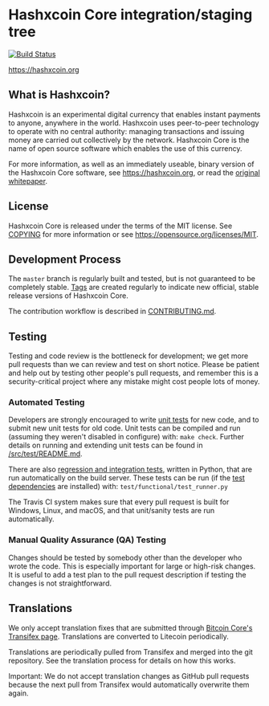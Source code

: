 Hashxcoin Core integration/staging tree
=====================================

[![Build Status](https://travis-ci.org/hashxcoin/hashxcoin)](https://travis-ci.org/hashxcoin/hashxcoin)

https://hashxcoin.org

What is Hashxcoin?
----------------

Hashxcoin is an experimental digital currency that enables instant payments to
anyone, anywhere in the world. Hashxcoin uses peer-to-peer technology to operate
with no central authority: managing transactions and issuing money are carried
out collectively by the network. Hashxcoin Core is the name of open source
software which enables the use of this currency.

For more information, as well as an immediately useable, binary version of
the Hashxcoin Core software, see https://hashxcoin.org, or read the
[original whitepaper](https://hashxcoin.org/hashxcoin.pdf).

License
-------

Hashxcoin Core is released under the terms of the MIT license. See [COPYING](COPYING) for more
information or see https://opensource.org/licenses/MIT.

Development Process
-------------------

The `master` branch is regularly built and tested, but is not guaranteed to be
completely stable. [Tags](https://github.com/hashxcoin/hashxcoin/tags) are created
regularly to indicate new official, stable release versions of Hashxcoin Core.

The contribution workflow is described in [CONTRIBUTING.md](CONTRIBUTING.md).

Testing
-------

Testing and code review is the bottleneck for development; we get more pull
requests than we can review and test on short notice. Please be patient and help out by testing
other people's pull requests, and remember this is a security-critical project where any mistake might cost people
lots of money.

### Automated Testing

Developers are strongly encouraged to write [unit tests](src/test/README.md) for new code, and to
submit new unit tests for old code. Unit tests can be compiled and run
(assuming they weren't disabled in configure) with: `make check`. Further details on running
and extending unit tests can be found in [/src/test/README.md](/src/test/README.md).

There are also [regression and integration tests](/test), written
in Python, that are run automatically on the build server.
These tests can be run (if the [test dependencies](/test) are installed) with: `test/functional/test_runner.py`

The Travis CI system makes sure that every pull request is built for Windows, Linux, and macOS, and that unit/sanity tests are run automatically.

### Manual Quality Assurance (QA) Testing

Changes should be tested by somebody other than the developer who wrote the
code. This is especially important for large or high-risk changes. It is useful
to add a test plan to the pull request description if testing the changes is
not straightforward.

Translations
------------

We only accept translation fixes that are submitted through [Bitcoin Core's Transifex page](https://www.transifex.com/projects/p/bitcoin/). Translations are converted to Litecoin periodically.

Translations are periodically pulled from Transifex and merged into the git repository. See the translation process for details on how this works.

Important: We do not accept translation changes as GitHub pull requests because the next pull from Transifex would automatically overwrite them again.
